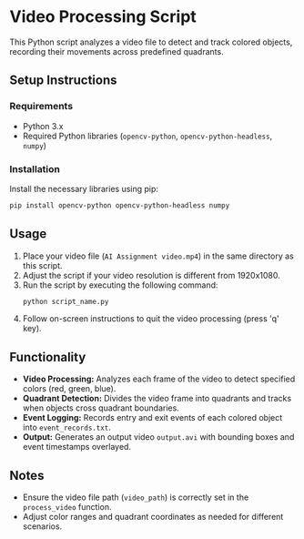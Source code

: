 
# Video Processing Script

This Python script analyzes a video file to detect and track colored objects, recording their movements across predefined quadrants.

## Setup Instructions

### Requirements

- Python 3.x
- Required Python libraries (`opencv-python`, `opencv-python-headless`, `numpy`)

### Installation

Install the necessary libraries using pip:
```bash
pip install opencv-python opencv-python-headless numpy
```

## Usage

1. Place your video file (`AI Assignment video.mp4`) in the same directory as this script.
2. Adjust the script if your video resolution is different from 1920x1080.
3. Run the script by executing the following command:
   ```bash
   python script_name.py
   ```
4. Follow on-screen instructions to quit the video processing (press 'q' key).

## Functionality

- **Video Processing:** Analyzes each frame of the video to detect specified colors (red, green, blue).
- **Quadrant Detection:** Divides the video frame into quadrants and tracks when objects cross quadrant boundaries.
- **Event Logging:** Records entry and exit events of each colored object into `event_records.txt`.
- **Output:** Generates an output video `output.avi` with bounding boxes and event timestamps overlayed.

## Notes

- Ensure the video file path (`video_path`) is correctly set in the `process_video` function.
- Adjust color ranges and quadrant coordinates as needed for different scenarios.
